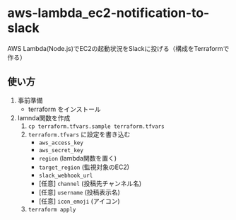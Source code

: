 # aws-lambda_ec2-notification-to-slack
AWS Lambda(Node.js)でEC2の起動状況をSlackに投げる（構成をTerraformで作る）

## 使い方
1. 事前準備
	* terraform をインストール
1. lamnda関数を作成
	1. `cp terraform.tfvars.sample terraform.tfvars`
	1. `terraform.tfvars` に設定を書き込む
		* `aws_access_key`
		* `aws_secret_key`
		* `region` (lambda関数を置く)
		* `target_region` (監視対象のEC2)
		* `slack_webhook_url`
		* [任意] `channel` (投稿先チャンネル名)
		* [任意] `username` (投稿表示名)
		* [任意] `icon_emoji` (アイコン)
	1. `terraform apply`
